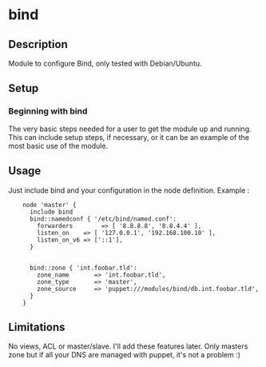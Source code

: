 # bind

## Description

Module to configure Bind, only tested with Debian/Ubuntu.

## Setup

### Beginning with bind

The very basic steps needed for a user to get the module up and running. This
can include setup steps, if necessary, or it can be an example of the most
basic use of the module.

## Usage

Just include bind and your configuration in the node definition.
Example :
```
	node 'master' {
	  include bind
	  bind::namedconf { '/etc/bind/named.conf':
	    forwarders        => [ '8.8.8.8', '8.8.4.4' ],
   	    listen_on    => [ '127.0.0.1', '192.168.100.10' ],
	    listen_on_v6 => ['::1'],
	  }


      bind::zone { 'int.foobar.tld':
        zone_name       => 'int.foobar.tld',
        zone_type       => 'master',
        zone_source     => 'puppet:///modules/bind/db.int.foobar.tld',
      }
	}
```

## Limitations

No views, ACL or master/slave. I'll add these features later.
Only masters zone but if all your DNS are managed with puppet, it's not a problem :)

